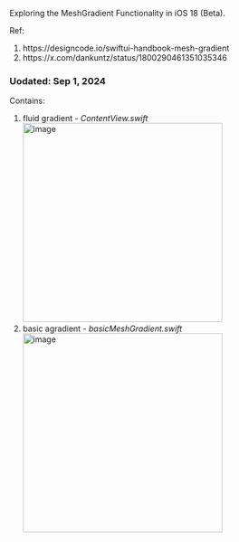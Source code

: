 Exploring the MeshGradient Functionality in iOS 18 (Beta).

Ref:
<ol>
  <li> https://designcode.io/swiftui-handbook-mesh-gradient </li>
  <li> https://x.com/dankuntz/status/1800290461351035346 </li>
</ol>

### Uodated: Sep 1, 2024
Contains:
<ol>
  <li> fluid gradient - <em> ContentView.swift </em> <br>
  <img width="352" alt="image" src="https://github.com/user-attachments/assets/b9d9cfe2-d5b7-422f-afb3-85c924ffff56">
  </li>
  
  <li> basic agradient - <em> basicMeshGradient.swift </em> <br>
  <img width="352" alt="image" src="https://github.com/user-attachments/assets/ee4245b6-e080-4fb1-a876-91a57b2772d2">
  </li>
</ol>
